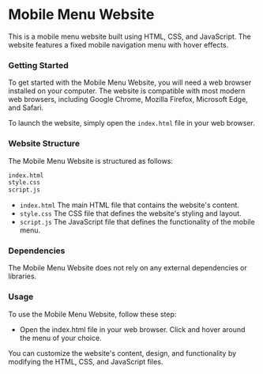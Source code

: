 # Mobile Menu Website
This is a mobile menu website built using HTML, CSS, and JavaScript. The website features a fixed mobile navigation menu with hover effects.

### Getting Started
To get started with the Mobile Menu Website, you will need a web browser installed on your computer. The website is compatible with most modern web browsers, including Google Chrome, Mozilla Firefox, Microsoft Edge, and Safari.

To launch the website, simply open the `index.html` file in your web browser.

### Website Structure
The Mobile Menu Website is structured as follows:

```diff
index.html
style.css
script.js
```

* `index.html` The main HTML file that contains the website's content.
* `style.css` The CSS file that defines the website's styling and layout.
* `script.js` The JavaScript file that defines the functionality of the mobile menu.

### Dependencies
The Mobile Menu Website does not rely on any external dependencies or libraries.

### Usage
To use the Mobile Menu Website, follow these step:

* Open the index.html file in your web browser.
Click and hover around the menu of your choice.

You can customize the website's content, design, and functionality by modifying the HTML, CSS, and JavaScript files.
